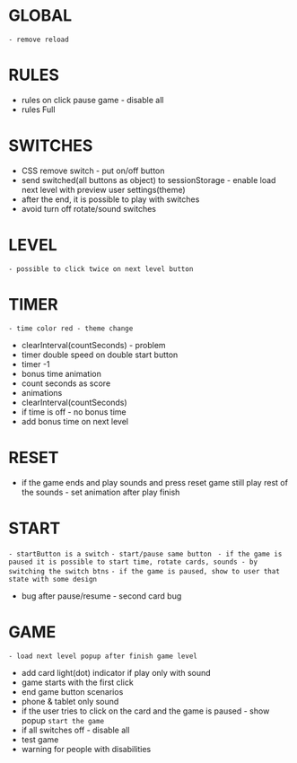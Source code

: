 # GLOBAL
`- remove reload`

# RULES
- rules on click pause game - disable all
- rules Full

# SWITCHES
- CSS remove switch - put on/off button
- send switched(all buttons as object) to sessionStorage - enable load next level with preview user settings(theme)
- after the end, it is possible to play with switches
- avoid turn off rotate/sound switches

# LEVEL
`- possible to click twice on next level button`

# TIMER
`- time color red - theme change`
- clearInterval(countSeconds) - problem
- timer double speed on double start button
- timer -1
- bonus time animation
- count seconds as score
- animations
- clearInterval(countSeconds)
- if time is off - no bonus time
- add bonus time on next level

# RESET
- if the game ends and play sounds and press reset game still play rest of the sounds - set animation after play finish

# START
`- startButton is a switch`
`- start/pause same button `
`- if the game is paused it is possible to start time, rotate cards, sounds - by switching the switch btns`
`- if the game is paused, show to user that state with some design`
- bug after pause/resume - second card bug

# GAME
`- load next level popup after finish game level `
- add card light(dot) indicator if play only with sound
- game starts with the first click
- end game button scenarios
- phone & tablet only sound
- if the user tries to click on the card and the game is paused - show popup `start the game`
- if all switches off - disable all 
- test game
- warning for people with disabilities
